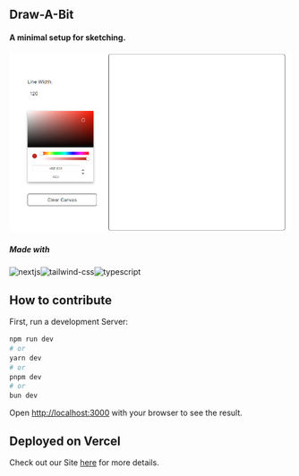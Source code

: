 ## Draw-A-Bit

#### A minimal setup for sketching.

![Demo](./assets/image.png)

##### **Made with**

<img  src="https://img.shields.io/badge/Next.js-000?logo=nextdotjs&logoColor=fff&style=for-the-badge" alt="nextjs"/><img  src="https://img.shields.io/badge/Tailwind_CSS-38B2AC?style=for-the-badge&logo=tailwind-css&logoColor=white" alt="tailwind-css"/><img src="https://img.shields.io/badge/TypeScript-007ACC?style=for-the-badge&logo=typescript&logoColor=white" alt="typescript"/>

## How to contribute

First, run a development Server:

```bash
npm run dev
# or
yarn dev
# or
pnpm dev
# or
bun dev
```

Open [http://localhost:3000](http://localhost:3000) with your browser to see the result.

## Deployed on Vercel

Check out our Site [here](https://draw-a-bit.vercel.app/) for more details.
